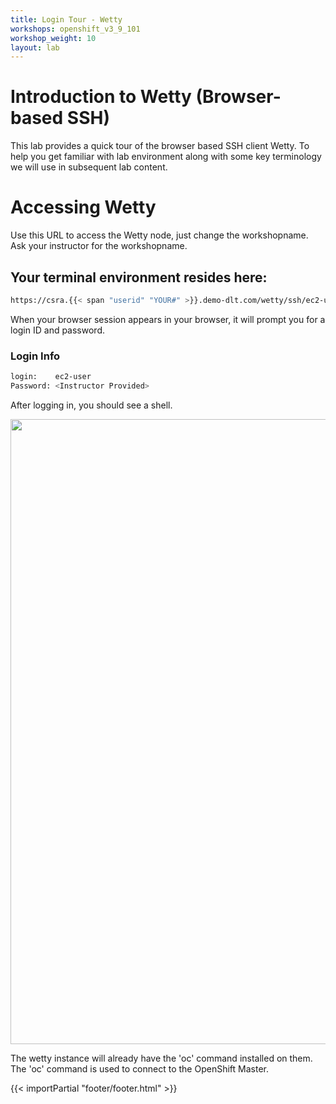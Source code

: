 ```yaml
---
title: Login Tour - Wetty
workshops: openshift_v3_9_101
workshop_weight: 10
layout: lab
---
```


# Introduction to Wetty (Browser-based SSH)

This lab provides a quick tour of the browser based SSH client Wetty. To help you get familiar with lab environment along with some key terminology we will use in subsequent lab content.


# Accessing Wetty

Use this URL to access the Wetty node, just change the workshopname. Ask your instructor for the workshopname. 

## Your terminal environment resides here:

```bash
https://csra.{{< span "userid" "YOUR#" >}}.demo-dlt.com/wetty/ssh/ec2-user
```

When your browser session appears in your browser, it will prompt you for a login ID and password.

### Login Info
```bash
login:    ec2-user
Password: <Instructor Provided>
```

After logging in, you should see a shell.

<img src="../images/wetty.png" width="1000" />

The wetty instance will already have the 'oc' command installed on them. The 'oc' command is used to connect to the OpenShift Master. 

{{< importPartial "footer/footer.html" >}}
